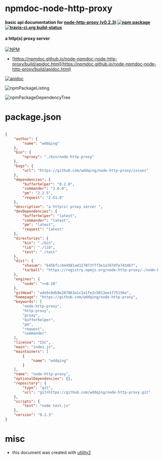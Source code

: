 # npmdoc-node-http-proxy

#### basic api documentation for  [node-http-proxy (v0.2.3)](https://github.com/wddqing/node-http-proxy)  [![npm package](https://img.shields.io/npm/v/npmdoc-node-http-proxy.svg?style=flat-square)](https://www.npmjs.org/package/npmdoc-node-http-proxy) [![travis-ci.org build-status](https://api.travis-ci.org/npmdoc/node-npmdoc-node-http-proxy.svg)](https://travis-ci.org/npmdoc/node-npmdoc-node-http-proxy)

#### a http(s) proxy server

[![NPM](https://nodei.co/npm/node-http-proxy.png?downloads=true&downloadRank=true&stars=true)](https://www.npmjs.com/package/node-http-proxy)

- [https://npmdoc.github.io/node-npmdoc-node-http-proxy/build/apidoc.html](https://npmdoc.github.io/node-npmdoc-node-http-proxy/build/apidoc.html)

[![apidoc](https://npmdoc.github.io/node-npmdoc-node-http-proxy/build/screenCapture.buildCi.browser.%252Ftmp%252Fbuild%252Fapidoc.html.png)](https://npmdoc.github.io/node-npmdoc-node-http-proxy/build/apidoc.html)

![npmPackageListing](https://npmdoc.github.io/node-npmdoc-node-http-proxy/build/screenCapture.npmPackageListing.svg)

![npmPackageDependencyTree](https://npmdoc.github.io/node-npmdoc-node-http-proxy/build/screenCapture.npmPackageDependencyTree.svg)



# package.json

```json

{
    "author": {
        "name": "wddqing"
    },
    "bin": {
        "nproxy": "./bin/node-http-proxy"
    },
    "bugs": {
        "url": "https://github.com/wddqing/node-http-proxy/issues"
    },
    "dependencies": {
        "bufferhelper": "0.2.0",
        "commander": "2.6.0",
        "pm": "2.2.5",
        "request": "2.51.0"
    },
    "description": "a http(s) proxy server ",
    "devDependencies": {
        "bufferhelper": "latest",
        "commander": "latest",
        "pm": "latest",
        "request": "latest"
    },
    "directories": {
        "bin": "./bin",
        "lib": "./lib",
        "test": "./test"
    },
    "dist": {
        "shasum": "645bfcc844981a4127073fff3e1a767dfe7434b7",
        "tarball": "https://registry.npmjs.org/node-http-proxy/-/node-http-proxy-0.2.3.tgz"
    },
    "engines": {
        "node": ">=0.10"
    },
    "gitHead": "ade9c0db9e287863a1c2a1fe2c5013ee1f75156e",
    "homepage": "https://github.com/wddqing/node-http-proxy",
    "keywords": [
        "node-http-proxy",
        "http-proxy",
        "proxy",
        "bufferhelper",
        "pm",
        "request",
        "commander"
    ],
    "license": "ISC",
    "main": "index.js",
    "maintainers": [
        {
            "name": "wddqing"
        }
    ],
    "name": "node-http-proxy",
    "optionalDependencies": {},
    "repository": {
        "type": "git",
        "url": "git+https://github.com/wddqing/node-http-proxy.git"
    },
    "scripts": {
        "test": "node test.js"
    },
    "version": "0.2.3"
}
```



# misc
- this document was created with [utility2](https://github.com/kaizhu256/node-utility2)
